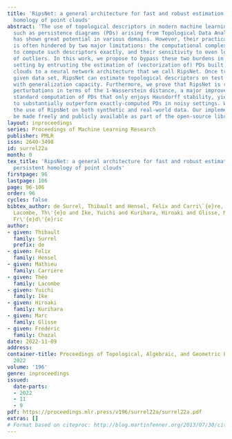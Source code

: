 ```yaml
---
title: 'RipsNet: a general architecture for fast and robust estimation of the persistent
  homology of point clouds'
abstract: 'The use of topological descriptors in modern machine learning applications,
  such as persistence diagrams (PDs) arising from Topological Data Analysis (TDA),
  has shown great potential in various domains. However, their practical use in applications
  is often hindered by two major limitations: the computational complexity required
  to compute such descriptors exactly, and their sensitivity to even low-level proportions
  of outliers. In this work, we propose to bypass these two burdens in a data-driven
  setting by entrusting the estimation of (vectorization of) PDs built on top of point
  clouds to a neural network architecture that we call RipsNet. Once trained on a
  given data set, RipsNet can estimate topological descriptors on test data very efficiently
  with generalization capacity. Furthermore, we prove that RipsNet is robust to input
  perturbations in terms of the 1-Wasserstein distance, a major improvement over the
  standard computation of PDs that only enjoys Hausdorff stability, yielding RipsNet
  to substantially outperform exactly-computed PDs in noisy settings. We showcase
  the use of RipsNet on both synthetic and real-world data. Our implementation will
  be made freely and publicly available as part of the open-source library Gudhi.'
layout: inproceedings
series: Proceedings of Machine Learning Research
publisher: PMLR
issn: 2640-3498
id: surrel22a
month: 0
tex_title: 'RipsNet: a general architecture for fast and robust estimation of the
  persistent homology of point clouds'
firstpage: 96
lastpage: 106
page: 96-106
order: 96
cycles: false
bibtex_author: de Surrel, Thibault and Hensel, Felix and Carri\`{e}re, Mathieu and
  Lacombe, Th\'{e}o and Ike, Yuichi and Kurihara, Hiroaki and Glisse, Marc and Chazal,
  Fr\'{e}d\'{e}ric
author:
- given: Thibault
  family: Surrel
  prefix: de
- given: Felix
  family: Hensel
- given: Mathieu
  family: Carrière
- given: Théo
  family: Lacombe
- given: Yuichi
  family: Ike
- given: Hiroaki
  family: Kurihara
- given: Marc
  family: Glisse
- given: Frédéric
  family: Chazal
date: 2022-11-09
address:
container-title: Proceedings of Topological, Algebraic, and Geometric Learning Workshops
  2022
volume: '196'
genre: inproceedings
issued:
  date-parts:
  - 2022
  - 11
  - 9
pdf: https://proceedings.mlr.press/v196/surrel22a/surrel22a.pdf
extras: []
# Format based on citeproc: http://blog.martinfenner.org/2013/07/30/citeproc-yaml-for-bibliographies/
---
```

